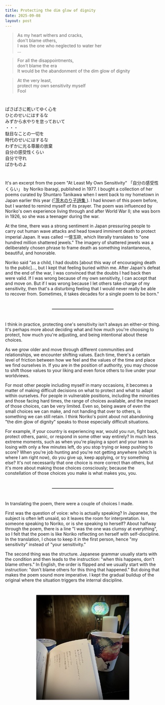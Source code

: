 ```yaml
---
title: Protecting the dim glow of dignity 
date: 2025-09-08
layout: post
---
```





> As my heart withers and cracks,  
> don't blame others,  
> I was the one who neglected to water her  
 ... 

> For all the disappointments,  
> don't blame the era  
> It would be the abandonment of the dim glow of dignity  

> At the very least,  
> protect my own sensitivity myself  
> Fool  




<div style="margin-top: 40px;"></div>

<div class="vertical-poem">
  <div>ぱさぱさに乾いてゆく心を</div>
  <div>ひとのせいにはするな</div>
  <div>みずから水やりを怠っておいて</div>
  <div class="stanza-break">・・・</div> <!-- stanza break column -->
  <div>駄目なことの一切を</div>
  <div>時代のせいにはするな</div>
  <div>わずかに光る尊厳の放棄</div>

  <div class="stanza-break"></div> <!-- stanza break -->
  <div>自分の感受性くらい</div>
  <div>自分で守れ</div>
  <div>ばかものよ</div>
</div>




<div style="margin-top: 40px;"></div>


It's an excerpt from the poem "At Least My Own Sensitivity" <span lang="ja">「自分の感受性くらい」</span> by Noriko Ibaragi, published in 1977. I bought a collection of her poems curated by Shuntaro Tanikawa when I went back to my hometown in Japan earlier this year ([<span lang="ja">「茨木のり子詩集 </span>](https://www.iwanami.co.jp/book/b249030.html)). I had known of this poem before, but I wanted to remind myself of its prayer. The poem was influenced by Noriko's own experience living through and after World War II; she was born in 1926, so she was a teenager during the war. 

At the time, there was a strong sentiment in Japan pressuring people to carry out human wave attacks and head toward imminent death to protect imperial Japan. It was called <span lang="ja">一億玉砕</span>, which literally translates to "one hundred million shattered jewels." The imagery of shattered jewels was a deliberately chosen phrase to frame death as something instantaneous, beautiful, and honorable. 

Noriko said "as a child, I had doubts [about this way of encouraging death to the public]..., but I kept that feeling buried within me. After Japan's defeat and the end of the war, I was convinced that the doubts I had back then were valid. If I was wrong because of my own sensitivity, I can accept that and move on. But if I was wrong because I let others take charge of my sensitivity, then that's a disturbing feeling that I would never really be able to recover from. Sometimes, it takes decades for a single poem to be born." 


<!-- add some line break, horizontal line, and another break -->
<div style="margin-top: 40px;"></div>
<hr style="width: 200px; margin: 10px auto; border: 0; border-top: 1px solid grey;">
<div style="margin-top: 40px;"></div>


I think in practice, protecting one's sensitivity isn't always an either-or thing. It's perhaps more about deciding what and how much you're choosing to protect, how much you're adjusting, and being intentional about these choices. 

As we grow older and move through different communities and relationships, we encounter shifting values. Each time, there's a certain level of friction between how we feel and the values of the time and place we find ourselves in. If you are in the position of authority, you may choose to shift those values to your liking and even force others to live under your worldviews. 

For most other people including myself in many occasions, it becomes a matter of making difficult decisions on what to protect and what to adapt within ourselves. For people in vulnerable positions, including the minorities and those facing hard times, the range of choices available, and the impact of those choices, can be very limited. Even so, being aware of even the small choices we can make, and not handing that over to others, is something we can still retain. I think Noriko's point about not abandoning "the dim glow of dignity" speaks to those especially difficult situations. 

For example, if your country is experiencing war, would you run, fight back, protect others, panic, or respond in some other way entirely? In much less extreme moments, such as when you're playing a sport and your team is losing with only a few minutes left, do you stop trying or keep pushing to score? When you're job hunting and you're not getting anywhere (which is where I am right now), do you give up, keep applying, or try something else? It's not necessarily that one choice is more correct than others, but it's more about making those choices consciously; because the constellation of those choices you make is what makes you, you. 


<!-- add some line break, horizontal line, and another break -->
<div style="margin-top: 40px;"></div>
<hr style="width: 200px; margin: 10px auto; border: 0; border-top: 1px solid grey;">
<div style="margin-top: 40px;"></div>

In translating the poem, there were a couple of choices I made. 

First was the question of voice: who is actually speaking? In Japanese, the subject is often left unsaid, so it leaves the room for interpretation. Is someone speaking to Noriko, or is she speaking to herself? About halfway through the poem, there is a line "I was the one was clumsy at everything", so I felt that the poem is like Noriko reflecting on herself with self-discipline. In the translation, I chose to keep it in the first person, hence "my sensitivity" instead of "your sensitivity."


The second thing was the structure. Japanese grammar usually starts with the condition and then leads to the instruction: "when this happens, don't blame others."  In English, the order is flipped and we usually start with the instruction: "don't blame others for this thing that happened." But doing that makes the poem sound more imperative. I kept the gradual buildup of the original where the situation triggers the internal discipline. 


<div style="margin-top: 40px;"></div>

<div style="text-align: center;">
  <img src="/images/poem.jpg" alt="A page of the book displaying an excerpt; beside it, a mug with a galaxy design; and behind them, a green light lantern." style="max-width: 60%; height: auto;" />
</div>